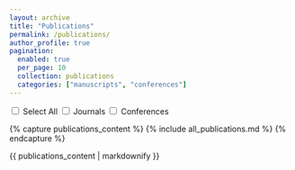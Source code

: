 ```yaml
---
layout: archive
title: "Publications"
permalink: /publications/
author_profile: true
pagination: 
  enabled: true
  per_page: 10
  collection: publications
  categories: ["manuscripts", "conferences"]
---
```


<div class="filter-container">
  <label><input type="checkbox" id="selectAll"> Select All</label>
  <label><input type="checkbox" id="manuscript" data-category="journal"> Journals</label>
  <label><input type="checkbox" id="conference" data-category="conference"> Conferences</label>
</div>

{% capture publications_content %}
{% include all_publications.md %}
{% endcapture %}

{{ publications_content | markdownify }}




